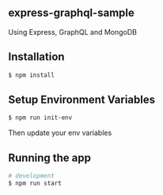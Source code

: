 ## express-graphql-sample

Using Express, GraphQL and MongoDB

## Installation

```bash
$ npm install
```

## Setup Environment Variables

```bash
$ npm run init-env
```

Then update your env variables

## Running the app

```bash
# development
$ npm run start
```
